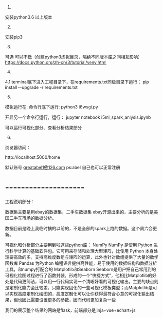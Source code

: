 1.
安装python3.6 以上版本

2. 
安装pip3 

3.
可选  可以不做（创建python3虚拟目录，隔绝不同版本库之间相互影响）
https://docs.python.org/zh-cn/3/tutorial/venv.html

4.
4.1
terminal底下进入工程目录下，在requirements.txt同级目录下运行：
pip install --upgrade -r requirements.txt

5.
模拟运行在:
命令行底下运行: 
python3 i6wsgi.py


开启另一个命令行运行，运行：
jupyter notebook i5ml_spark_anlysis.ipynb

可以运行可视化部分、查看分析结果部分



6.
浏览器访问：

http://localhost:5000/home

默认账号 greatabel1@126.com ps:abel
自己也可以正常注册


# --------------------
工程说明部分：

数据集主要是用ebay的数据集，二手车数据集 ebay开源出来的，主要分析的是美国二手车市场的数据分析。

数据目前是晚上我临时搞的以前的，不是全部的spark上跑的数据。这个周六会更新。

可视化和分析部分主要用到啦这些python库：
NumPy 
	NumPy 是使用 Python 进行科学计算的基础软件包。它可用来存储和处理大型矩阵，比使用 Python 本身处理要高效的多，支持高维度数组与矩阵的运算，此外也针对数组提供了大量的数学函数库
Pandas
	为Python 编程语言提供高性能，易于使用的数据结构和数据分析工具，和numpy打配合的
Matplotlib和Seaborn
	Seaborn是用户把自己常用到的可视化绘图过程进行了函数封装，形成的一个“快捷方式”，他相比Matplotlib的好处是代码更简洁，可以用一行代码实现一个清晰好看的可视化输出。主要的缺点则是定制化能力会比较差，只能实现固化的一些可视化模板类型；而Matplotlib是可以实现高度定制化绘图的，高度定制化可以让你获得最符合心意的可视化输出结果，但也因此需要设置更多的参数，因而代码更加复杂一些

我们的展示整个结果的网站是flask，前端部分是jinja+vue+echart+js



